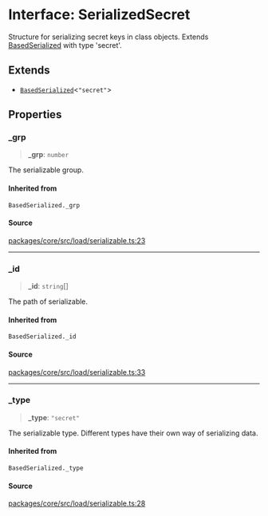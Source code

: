 # Interface: SerializedSecret

Structure for serializing secret keys in class objects.
Extends [BasedSerialized](../type-aliases/BasedSerialized.md) with type 'secret'.

## Extends

- [`BasedSerialized`](../type-aliases/BasedSerialized.md)\<`"secret"`\>

## Properties

### \_grp

> **\_grp**: `number`

The serializable group.

#### Inherited from

`BasedSerialized._grp`

#### Source

[packages/core/src/load/serializable.ts:23](https://github.com/VictorS67/encre/blob/42c3bddca4be2d23ad959c1c99381eefbf43789c/packages/core/src/load/serializable.ts#L23)

***

### \_id

> **\_id**: `string`[]

The path of serializable.

#### Inherited from

`BasedSerialized._id`

#### Source

[packages/core/src/load/serializable.ts:33](https://github.com/VictorS67/encre/blob/42c3bddca4be2d23ad959c1c99381eefbf43789c/packages/core/src/load/serializable.ts#L33)

***

### \_type

> **\_type**: `"secret"`

The serializable type. Different types have their own way of serializing data.

#### Inherited from

`BasedSerialized._type`

#### Source

[packages/core/src/load/serializable.ts:28](https://github.com/VictorS67/encre/blob/42c3bddca4be2d23ad959c1c99381eefbf43789c/packages/core/src/load/serializable.ts#L28)
